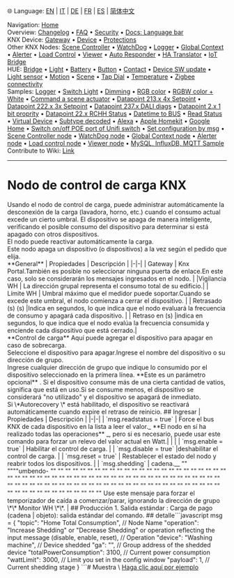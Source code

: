 🌐 Language: [EN](/node-red-contrib-knx-ultimate/wiki/LoadControl-Configuration) | [IT](/node-red-contrib-knx-ultimate/wiki/it-LoadControl-Configuration) | [DE](/node-red-contrib-knx-ultimate/wiki/de-LoadControl-Configuration) | [FR](/node-red-contrib-knx-ultimate/wiki/fr-LoadControl-Configuration) | [ES](/node-red-contrib-knx-ultimate/wiki/es-LoadControl-Configuration) | [简体中文](/node-red-contrib-knx-ultimate/wiki/zh-CN-LoadControl-Configuration)
<!-- NAV START -->
Navigation: [Home](/node-red-contrib-knx-ultimate/wiki/Home)  
Overview: [Changelog](https://github.com/Supergiovane/node-red-contrib-knx-ultimate/blob/master/CHANGELOG.md) • [FAQ](/node-red-contrib-knx-ultimate/wiki/FAQ-Troubleshoot) • [Security](/node-red-contrib-knx-ultimate/wiki/SECURITY) • [Docs: Language bar](/node-red-contrib-knx-ultimate/wiki/Docs-Language-Bar)  
KNX Device: [Gateway](/node-red-contrib-knx-ultimate/wiki/Gateway-configuration) • [Device](/node-red-contrib-knx-ultimate/wiki/Device) • [Protections](/node-red-contrib-knx-ultimate/wiki/Protections)  
Other KNX Nodes: [Scene Controller](/node-red-contrib-knx-ultimate/wiki/SceneController-Configuration) • [WatchDog](/node-red-contrib-knx-ultimate/wiki/WatchDog-Configuration) • [Logger](/node-red-contrib-knx-ultimate/wiki/Logger-Configuration) • [Global Context](/node-red-contrib-knx-ultimate/wiki/GlobalVariable) • [Alerter](/node-red-contrib-knx-ultimate/wiki/Alerter-Configuration) • [Load Control](/node-red-contrib-knx-ultimate/wiki/LoadControl-Configuration) • [Viewer](/node-red-contrib-knx-ultimate/wiki/knxUltimateViewer) • [Auto Responder](/node-red-contrib-knx-ultimate/wiki/KNXAutoResponder) • [HA Translator](/node-red-contrib-knx-ultimate/wiki/HATranslator) • [IoT Bridge](/node-red-contrib-knx-ultimate/wiki/IoT-Bridge-Configuration)  
HUE: [Bridge](/node-red-contrib-knx-ultimate/wiki/HUE+Bridge+configuration) • [Light](/node-red-contrib-knx-ultimate/wiki/HUE+Light) • [Battery](/node-red-contrib-knx-ultimate/wiki/HUE+Battery) • [Button](/node-red-contrib-knx-ultimate/wiki/HUE+Button) • [Contact](/node-red-contrib-knx-ultimate/wiki/HUE+Contact+sensor) • [Device SW update](/node-red-contrib-knx-ultimate/wiki/HUE+Device+software+update) • [Light sensor](/node-red-contrib-knx-ultimate/wiki/HUE+Light+sensor) • [Motion](/node-red-contrib-knx-ultimate/wiki/HUE+Motion) • [Scene](/node-red-contrib-knx-ultimate/wiki/HUE+Scene) • [Tap Dial](/node-red-contrib-knx-ultimate/wiki/HUE+Tapdial) • [Temperature](/node-red-contrib-knx-ultimate/wiki/HUE+Temperature+sensor) • [Zigbee connectivity](/node-red-contrib-knx-ultimate/wiki/HUE+Zigbee+connectivity)  
Samples: [Logger](/node-red-contrib-knx-ultimate/wiki/Logger-Sample) • [Switch Light](/node-red-contrib-knx-ultimate/wiki/-Sample---Switch-light) • [Dimming](/node-red-contrib-knx-ultimate/wiki/-Sample---Dimming) • [RGB color](/node-red-contrib-knx-ultimate/wiki/-Sample---RGB-Color) • [RGBW color + White](/node-red-contrib-knx-ultimate/wiki/-Sample---RGBW-Color-plus-White) • [Command a scene actuator](/node-red-contrib-knx-ultimate/wiki/-Sample---Control-a-scene-actuator) • [Datapoint 213.x 4x Setpoint](/node-red-contrib-knx-ultimate/wiki/-Sample---DPT213) • [Datapoint 222.x 3x Setpoint](/node-red-contrib-knx-ultimate/wiki/-Sample---DPT222) • [Datapoint 237.x DALI diags](/node-red-contrib-knx-ultimate/wiki/-Sample---DPT237) • [Datapoint 2.x 1 bit proprity](/node-red-contrib-knx-ultimate/wiki/-Sample---DPT2) • [Datapoint 22.x RCHH Status](/node-red-contrib-knx-ultimate/wiki/-Sample---DPT22) • [Datetime to BUS](/node-red-contrib-knx-ultimate/wiki/-Sample---DateTime-to-BUS) • [Read Status](/node-red-contrib-knx-ultimate/wiki/-Sample---Read-value-from-Device) • [Virtual Device](/node-red-contrib-knx-ultimate/wiki/-Sample---Virtual-Device) • [Subtype decoded](/node-red-contrib-knx-ultimate/wiki/-Sample---Subtype) • [Alexa](/node-red-contrib-knx-ultimate/wiki/-Sample---Alexa) • [Apple Homekit](/node-red-contrib-knx-ultimate/wiki/-Sample---Apple-Homekit) • [Google Home](/node-red-contrib-knx-ultimate/wiki/-Sample---Google-Assistant) • [Switch on/off POE port of Unifi switch](/node-red-contrib-knx-ultimate/wiki/-Sample---UnifiPOE) • [Set configuration by msg](/node-red-contrib-knx-ultimate/wiki/-Sample-setConfig) • [Scene Controller node](/node-red-contrib-knx-ultimate/wiki/Sample-Scene-Node) • [WatchDog node](/node-red-contrib-knx-ultimate/wiki/-Sample---WatchDog) • [Global Context node](/node-red-contrib-knx-ultimate/wiki/SampleGlobalContextNode) • [Alerter node](/node-red-contrib-knx-ultimate/wiki/SampleAlerter) • [Load control node](/node-red-contrib-knx-ultimate/wiki/SampleLoadControl) • [Viewer node](/node-red-contrib-knx-ultimate/wiki/knxUltimateViewer) • [MySQL, InfluxDB, MQTT Sample](/node-red-contrib-knx-ultimate/wiki/Sample-KNX2MQTT-KNX2MySQL-KNX2InfluxDB)  
Contribute to Wiki: [Link](/node-red-contrib-knx-ultimate/wiki/Manage-Wiki)
<!-- NAV END -->
---
# Nodo de control de carga KNX
<p> Usando el nodo de control de carga, puede administrar automáticamente la desconexión de la carga (lavadora, horno, etc.) cuando el consumo actual excede un cierto umbral.
El dispositivo se apaga de manera inteligente, verificando el posible consumo del dispositivo para determinar si está apagado con otros dispositivos.<br/>
El nodo puede reactivar automáticamente la carga.<br/>
Este nodo apaga un dispositivo (o dispositivos) a la vez según el pedido que elija. <br/>
**General**
| Propiedades | Descripción |
|-|-|
| Gateway | Knx Portal.También es posible no seleccionar ninguna puerta de enlace.En este caso, solo se considerarán los mensajes ingresados ​​en el nodo. |
|Vigilancia WH | La dirección grupal representa el consumo total de su edificio.|
| Límite WH | Umbral máximo que el medidor puede soportar.Cuando se excede este umbral, el nodo comienza a cerrar el dispositivo. |
| Retrasado (s) (s) |Indica en segundos, lo que indica que el nodo evaluará la frecuencia de consumo y apagará cada dispositivo. |
| Retraso en (s) |indica en segundos, lo que indica que el nodo evalúa la frecuencia consumida y enciende cada dispositivo que está cerrado.|
<br/>
**Control de carga**
Aquí puede agregar el dispositivo para apagar en caso de sobrecarga.<br/>
Seleccione el dispositivo para apagar.Ingrese el nombre del dispositivo o su dirección de grupo.<br/>
Ingrese cualquier dirección de grupo que indique lo consumido por el dispositivo seleccionado en la primera línea. **Este es un parámetro opcional** . Si el dispositivo consume más de una cierta cantidad de vatios, significa que está en uso.Si se consume menos, el dispositivo se considerará "no utilizado" y el dispositivo se apagará de inmediato. <br/>
Si \*Autorecovery \* está habilitado, el dispositivo se reactivará automáticamente cuando expire el retraso de reinicio.
## Ingresar
| Propiedades | Descripción |
|-|-|
| `msg.readstatus = true` | Force el bus KNX de cada dispositivo en la lista a leer el valor._ **El nodo en sí ha realizado todas las operaciones** _, pero si es necesario, puede usar este comando para forzar un relevo del valor actual en Watt.| | |
| `msg.enable = true` | Habilitar el control de carga. |
| `msg.disable = true` |deshabilitar el control de carga. |
| `msg.reset = true` | Restablecer el estado del nodo y reabrir todos los dispositivos. |
| `msg.shedding` | cadena.__ "" """"umbendo- "" "" "" "" "" "" "" "" "" "" "" "" "" "" "" "" "" "" "" "" "" "" "" "" "" "" "" "" "" "" "" "" "" "" "" "" "" "" "" "" "" "" "" "" "" "" "" "" "" "" "" "" "" "" "" "" "" "" "" "" "" "" "" "" "" "" "" "" "" "" "" "" "" "" "" "" "" "" "" "" "" "" "" "" "" "" "" "" "" "" "" "" "" "" "" Use este mensaje para forzar el temporizador de caída a comenzar/parar, ignorando la dirección de grupo \*\* Monitor WH \*\*. |
## Producción
1. Salida estándar
: Carga de pago (cadena | objeto): salida estándar del comando.
## detalle```javascript
msg = {
  "topic": "Home Total Consumption", // Node Name
  "operation": "Increase Shedding" or "Decrease Shedding" or operation reflecting the input message (disable, enable, reset), // Operation
  "device": "Washing machine", // Device shedded
  "ga": "", // Group address of the shedded device
  "totalPowerConsumption": 3100, // Current power consumption
  "wattLimit": 3000, // Limit you set in the config window
  "payload": 1, // Current shedding stage
}
```# Muestra
\ <a href = "/node-red-contrib-knx-ultimate/wiki/sampleloadcontrol"> Haga clic aquí por ejemplo </a>
<br/>